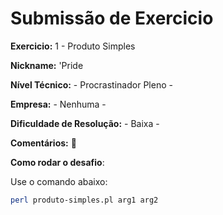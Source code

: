 # Submissão de Exercicio

**Exercicio:** 1 - Produto Simples

**Nickname:** 'Pride

**Nível Técnico:** - Procrastinador Pleno -

**Empresa:** - Nenhuma -

**Dificuldade de Resolução:** - Baixa -

**Comentários:** 👻

**Como rodar o desafio**: 

Use o comando abaixo: 
```bash
perl produto-simples.pl arg1 arg2
```